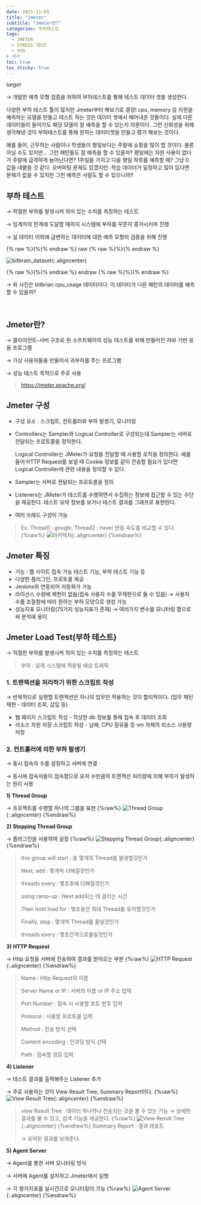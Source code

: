 ```yaml
---
date: 2021-11-09
title: "Jmeter"
subtitle: "Jmeter란?"
categories: 부하테스트
tags:
  - JMETER
  - STRESS TEST
  - 부하
# 목차
toc: true  
toc_sticky: true 
---
```



*target*

→ 개발한 예측 모형 검증을 위하여 부하테스트를 통해 테스트 데이터 셋을 생성한다.

다양한 부하 테스트 툴이 많지만 Jmeter부터 해보기로 결정!
cpu, memory 등 자원을 예측하는 모델을 만들고 테스트 하는 것은 데이터 셋에서 떼어내온 것들이다.
실제 다른 데이터들이 들어가도 해당 모델이 잘 예측을 할 수 있는지 의문이다.
그런 신뢰성을 위해 생각해낸 것이 부하테스트를 통해 원하는 데이터셋을 만들고 평가 해보는 것이다.

예를 들어, 근무하는 사람이나 학생들이 평일보다는 주말에 쇼핑을 많이 할 것이다. 물론 아닐 수도 있지만... 그런 패턴들도 잘 예측을 할 수 있을까?
평일에는 자원 사용이 없다가 주말에 급격하게 늘어난다면? 1주일을 가지고 다음 평일 하루를 예측할 때? 그냥 0 값을 내뱉을 것 같다. 오버피팅 문제도 있겠지만..학습 데이터가 일정하고 많이 있다면 문제가 없을 수 있지만 그런 예측은 사람도 할 수 있으니까!!

## 부하 테스트

→ 적절한 부하를 발생시켜 의미 있는 수치를 측정하는 테스트

→ 임계치의 한계에 도달할 때까지 시스템에 부하를 꾸준히 증가시키며 진행

→ 실 데이터 이외에 급변하는 데이터에 대한 예측 모형의 검증을 위해 진행

{% raw %}{%{% endraw %} raw {% raw %}%}{% endraw %}

![bitbrain_dataset]({{https://github.com/wlslwlsl/wlslwlsl.github.io}}/assets/부하테스트/bitbrain_vs.png ){:.aligncenter}

{% raw %}{%{% endraw %} endraw {% raw %}%}{% endraw %}

→ 위 사진은 bitbrian cpu_usage 데이터이다. 이 데이터가 다른 패턴의 데이터를 예측 할 수 있을까?

﻿

## Jmeter란?

→ 클라이언트-서버 구조로 된 소프트웨어의 성능 테스트를 위해 만들어진 자바 기반 응용 프로그램

→  가상 사용자들을 만들어서 과부하를 주는 프로그램

→ 성능 테스트 목적으로 주로 사용

> https://jmeter.apache.org/



## Jmeter 구성

- 구성 요소 : 스크립트, 컨트롤러와 부하 발생기, 모니터링

- Controllers는 Sampler와 Logical Controller로 구성되는데 Sampler는 서버로 전달되는 프로토콜을 정의한다. 

  Logical Controller는 JMeter가 요청을 전달할 때 사용할 로직을 정의한다. 예를 들어 HTTP Request를 보낼 때 Cookie 정보를 같이 전송할 필요가 있다면 Logical Controller에 관련 내용을 정의할 수 있다.

- Sampler는 서버로 전달되는 프로토콜을 정의

- Listeners는 JMeter가 테스트를 수행하면서 수집하는 정보에 접근할 수 있는 수단을 제공한다. 테스트 요약 정보를 보거나 테스트 결과를 그래프로 표현한다.

- 여러 쓰레드 구성이 가능

> Ex. Thread1 : google, Thread2 : naver 반응 속도를 비교할 수 있다.
{%raw%}
![아키텍처]({{https://github.com/wlslwlsl/wlslwlsl.github.io}}/assets/부하테스트/아키텍처.png ){:.aligncenter}
{%endraw%}
## Jmeter 특징

- 기능 : 웹 사이트 접속 가능 테스트 기능, 부하 테스트 기능 등
- 다양한 플러그인, 프로토콜 제공
- Jenkins와 연동되어 자동화가 가능
- 라이선스 수량에 제한이 없음(접속 사용자 수를 무제한으로 둘 수 있음) → 사용자 수를 조절함에 따라 원하는 부하 모양으로 생성 가능
- 성능지표 모니터링(75가지 성능지표가 존재) → 여러가지 변수를 모니터링 함으로써 분석에 용이



## Jmeter Load Test(부하 테스트)

→ 적절한 부하를 발생시켜 의미 있는 수치를 측정하는 테스트

> 부하 : 실제 시스템에 적용될 예상 트래픽



### 1. 트랜잭션을 처리하기 위한 스크립트 작성 

→ 반복적으로 실행할 트랜잭션은 하나의 업무만 적용하는 것이 합리적이다. (업무 패턴 재현 - 데이터 조회, 삽입 등)

- 웹 페이지 스크립트 작성 - 작성한 db 정보를 통해 접속 후 데이터 조회
- 리소스 자원 저장 스크립트 작성 - 날짜, CPU 점유율 등 vm 자체의 리소스 사용량 저장

### 2. 컨트롤러에 의한 부하 발생기

→ 동시 접속자 수를 설정하고 서버에 연결

→ 동시에 접속자들이 접속함으로 유저 수만큼의 트랜잭션 처리량에 의해 부하가 발생하는 원리 사용

**1) Thread Group**

→ 프로젝트를 수행할 하나의 그룹을 표현
{%raw%}
![Thread Group]({{https://github.com/wlslwlsl/wlslwlsl.github.io}}/assets/부하테스트/thread_group.png ){:.aligncenter}
{%endraw%}

**2) Stepping Thread Group**

→ 플러그인을 사용하여 설정
{%raw%}
![Stepping Thread Group]({{https://github.com/wlslwlsl/wlslwlsl.github.io}}/assets/부하테스트/stepping_thread_group.png ){:.aligncenter}
{%endraw%}
> this group will start  : 총 몇개의 Thread를 발생할것인가
>
> Next, add : 몇개씩 더해질것인가
>
> threads every : 몇초후에 더해질것인가
>
> using ramp-up : Next add되는 데 걸리는 시간
>
> Then hold load for : 몇초동안 최대 Thread를 유지할것인가
>
> Finally, stop : 몇개씩 Thread를 줄일것인가
>
> threads every : 몇초간격으로줄일것인가



**3) HTTP Request**

→ Http 요청을 서버에 전송하여 결과를 받아오는 부분
{%raw%}
![HTTP Request]({{https://github.com/wlslwlsl/wlslwlsl.github.io}}/assets/부하테스트/http_request.png ){:.aligncenter}
{%endraw%}
> Name : Http Request의 이름
>
> Server Name or IP : 서버의 이름 or IP 주소 입력
>
> Port Number : 접속 시 사용할 포트 번호 입력
>
> Protocol : 사용할 프로토콜 입력
>
> Method : 전송 방식 선택
>
> Content encoding : 인코딩 방식 선택
>
> Path : 접속할 경로 입력



**4) Listener**

→ 테스트 결과를 출력해주는 Listener 추가

→ 주로 사용하는 것이 View Result Tree, Summary Report이다.
{%raw%}
![View Result Tree]({{https://github.com/wlslwlsl/wlslwlsl.github.io}}/assets/부하테스트/view_result_tree.png ){:.aligncenter}
{%endraw%}
> view Result Tree : 데이터 하나하나 전송되는 것을 볼 수 있는 기능
→ 상세한 결과를 볼 수 있고, 검색 기능을 제공한다.
{%raw%}
![View Result Tree]({{https://github.com/wlslwlsl/wlslwlsl.github.io}}/assets/부하테스트/summary_report.png ){:.aligncenter}
{%endraw%}
> Summary Report : 결과 레포트
>
> → 요약된 결과를 보여준다.



**5) Agent Server**

→ Agent를 통한 서버 모니터링 방식

→ 서버에 Agent를 설치하고 Jmeter에서 실행

→ 각 평가지표를 실시간으로 모니터링이 가능
{%raw%}
![Agent Server]({{https://github.com/wlslwlsl/wlslwlsl.github.io}}/assets/부하테스트/agent_server.png ){:.aligncenter}
{%endraw%}
